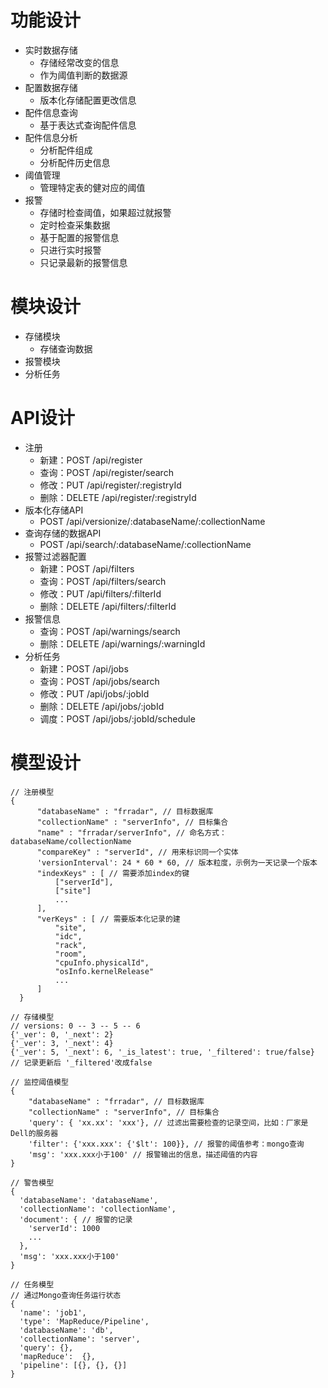 功能设计
========

-   实时数据存储
    -   存储经常改变的信息
    -   作为阈值判断的数据源
-   配置数据存储
    -   版本化存储配置更改信息
-   配件信息查询
    -   基于表达式查询配件信息
-   配件信息分析
    -   分析配件组成
    -   分析配件历史信息
-   阈值管理
    -   管理特定表的健对应的阈值
-   报警
    -   存储时检查阈值，如果超过就报警
    -   定时检查采集数据
    -   基于配置的报警信息
    -   只进行实时报警
    -   只记录最新的报警信息

模块设计
========
* 存储模块
  - 存储查询数据
* 报警模块
* 分析任务

API设计
=======
* 注册
  - 新建：POST /api/register
  - 查询：POST /api/register/search
  - 修改：PUT /api/register/:registryId
  - 删除：DELETE /api/register/:registryId
* 版本化存储API
  - POST /api/versionize/:databaseName/:collectionName
* 查询存储的数据API
  - POST /api/search/:databaseName/:collectionName
* 报警过滤器配置
  - 新建：POST /api/filters
  - 查询：POST /api/filters/search
  - 修改：PUT /api/filters/:filterId
  - 删除：DELETE /api/filters/:filterId
* 报警信息
  - 查询：POST /api/warnings/search
  - 删除：DELETE /api/warnings/:warningId
* 分析任务
  - 新建：POST /api/jobs
  - 查询：POST /api/jobs/search
  - 修改：PUT /api/jobs/:jobId
  - 删除：DELETE /api/jobs/:jobId
  - 调度：POST /api/jobs/:jobId/schedule

模型设计
========

```
// 注册模型
{
      "databaseName" : "frradar", // 目标数据库
      "collectionName" : "serverInfo", // 目标集合
      "name" : "frradar/serverInfo", // 命名方式： databaseName/collectionName
      "compareKey" : "serverId", // 用来标识同一个实体
      'versionInterval': 24 * 60 * 60, // 版本粒度，示例为一天记录一个版本
      "indexKeys" : [ // 需要添加index的键
          ["serverId"],
          ["site"]
          ...
      ],
      "verKeys" : [ // 需要版本化记录的建
          "site",
          "idc",
          "rack",
          "room",
          "cpuInfo.physicalId",
          "osInfo.kernelRelease"
          ...
      ]
  }

// 存储模型
// versions: 0 -- 3 -- 5 -- 6
{'_ver': 0, '_next': 2}
{'_ver': 3, '_next': 4}
{'_ver': 5, '_next': 6, '_is_latest': true, '_filtered': true/false} // 记录更新后 '_filtered'改成false

// 监控阈值模型
{ 
    "databaseName" : "frradar", // 目标数据库
    "collectionName" : "serverInfo", // 目标集合
    'query': { 'xx.xx': 'xxx'}, // 过滤出需要检查的记录空间，比如：厂家是Dell的服务器
    'filter': {'xxx.xxx': {'$lt': 100}}, // 报警的阈值参考：mongo查询
    'msg': 'xxx.xxx小于100' // 报警输出的信息，描述阈值的内容
}

// 警告模型
{
  'databaseName': 'databaseName',
  'collectionName': 'collectionName',
  'document': { // 报警的记录
    'serverId': 1000
    ...
  },
  'msg': 'xxx.xxx小于100'
}

// 任务模型
// 通过Mongo查询任务运行状态
{
  'name': 'job1',
  'type': 'MapReduce/Pipeline',
  'databaseName': 'db',
  'collectionName': 'server',
  'query': {},
  'mapReduce':  {},
  'pipeline': [{}, {}, {}]
}

```
